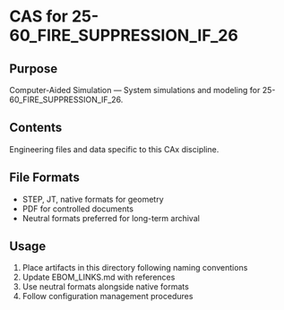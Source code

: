 # CAS for 25-60_FIRE_SUPPRESSION_IF_26

## Purpose
Computer-Aided Simulation — System simulations and modeling for 25-60_FIRE_SUPPRESSION_IF_26.

## Contents
Engineering files and data specific to this CAx discipline.

## File Formats
- STEP, JT, native formats for geometry
- PDF for controlled documents
- Neutral formats preferred for long-term archival

## Usage
1. Place artifacts in this directory following naming conventions
2. Update EBOM_LINKS.md with references
3. Use neutral formats alongside native formats
4. Follow configuration management procedures

